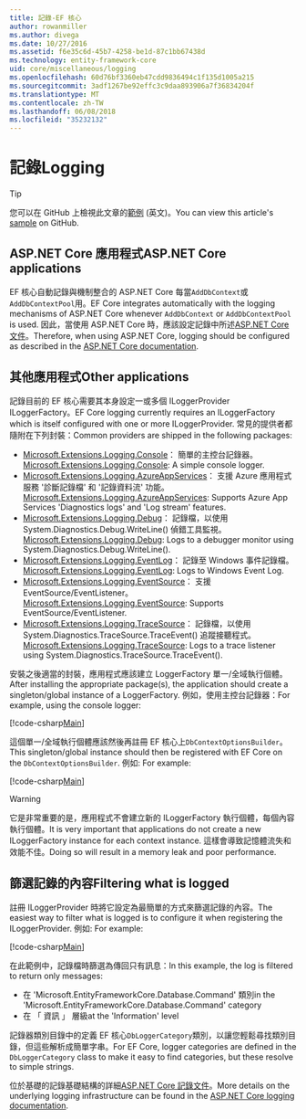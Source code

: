 ```yaml
---
title: 記錄-EF 核心
author: rowanmiller
ms.author: divega
ms.date: 10/27/2016
ms.assetid: f6e35c6d-45b7-4258-be1d-87c1bb67438d
ms.technology: entity-framework-core
uid: core/miscellaneous/logging
ms.openlocfilehash: 60d76bf3360eb47cdd9836494c1f135d1005a215
ms.sourcegitcommit: 3adf1267be92effc3c9daa893906a7f36834204f
ms.translationtype: MT
ms.contentlocale: zh-TW
ms.lasthandoff: 06/08/2018
ms.locfileid: "35232132"
---
```

# <a name="logging"></a><span data-ttu-id="10c15-102">記錄</span><span class="sxs-lookup"><span data-stu-id="10c15-102">Logging</span></span>

> [!TIP]  
> <span data-ttu-id="10c15-103">您可以在 GitHub 上檢視此文章的[範例](https://github.com/aspnet/EntityFramework.Docs/tree/master/samples/core/Miscellaneous/Logging) \(英文\)。</span><span class="sxs-lookup"><span data-stu-id="10c15-103">You can view this article's [sample](https://github.com/aspnet/EntityFramework.Docs/tree/master/samples/core/Miscellaneous/Logging) on GitHub.</span></span>

## <a name="aspnet-core-applications"></a><span data-ttu-id="10c15-104">ASP.NET Core 應用程式</span><span class="sxs-lookup"><span data-stu-id="10c15-104">ASP.NET Core applications</span></span>

<span data-ttu-id="10c15-105">EF 核心自動記錄與機制整合的 ASP.NET Core 每當`AddDbContext`或`AddDbContextPool`用。</span><span class="sxs-lookup"><span data-stu-id="10c15-105">EF Core integrates automatically with the logging mechanisms of ASP.NET Core whenever `AddDbContext` or `AddDbContextPool` is used.</span></span> <span data-ttu-id="10c15-106">因此，當使用 ASP.NET Core 時，應該設定記錄中所述[ASP.NET Core 文件](https://docs.microsoft.com/en-us/aspnet/core/fundamentals/logging?tabs=aspnetcore2x)。</span><span class="sxs-lookup"><span data-stu-id="10c15-106">Therefore, when using ASP.NET Core, logging should be configured as described in the [ASP.NET Core documentation](https://docs.microsoft.com/en-us/aspnet/core/fundamentals/logging?tabs=aspnetcore2x).</span></span>

## <a name="other-applications"></a><span data-ttu-id="10c15-107">其他應用程式</span><span class="sxs-lookup"><span data-stu-id="10c15-107">Other applications</span></span>

<span data-ttu-id="10c15-108">記錄目前的 EF 核心需要其本身設定一或多個 ILoggerProvider ILoggerFactory。</span><span class="sxs-lookup"><span data-stu-id="10c15-108">EF Core logging currently requires an ILoggerFactory which is itself configured with one or more ILoggerProvider.</span></span> <span data-ttu-id="10c15-109">常見的提供者都隨附在下列封裝：</span><span class="sxs-lookup"><span data-stu-id="10c15-109">Common providers are shipped in the following packages:</span></span>

* <span data-ttu-id="10c15-110">[Microsoft.Extensions.Logging.Console](https://www.nuget.org/packages/Microsoft.Extensions.Logging.Console/)： 簡單的主控台記錄器。</span><span class="sxs-lookup"><span data-stu-id="10c15-110">[Microsoft.Extensions.Logging.Console](https://www.nuget.org/packages/Microsoft.Extensions.Logging.Console/): A simple console logger.</span></span>
* <span data-ttu-id="10c15-111">[Microsoft.Extensions.Logging.AzureAppServices](https://www.nuget.org/packages/Microsoft.Extensions.Logging.AzureAppServices/)： 支援 Azure 應用程式服務 '診斷記錄檔' 和 '記錄資料流' 功能。</span><span class="sxs-lookup"><span data-stu-id="10c15-111">[Microsoft.Extensions.Logging.AzureAppServices](https://www.nuget.org/packages/Microsoft.Extensions.Logging.AzureAppServices/): Supports Azure App Services 'Diagnostics logs' and 'Log stream' features.</span></span>
* <span data-ttu-id="10c15-112">[Microsoft.Extensions.Logging.Debug](https://www.nuget.org/packages/Microsoft.Extensions.Logging.Debug/)： 記錄檔，以使用 System.Diagnostics.Debug.WriteLine() 偵錯工具監視。</span><span class="sxs-lookup"><span data-stu-id="10c15-112">[Microsoft.Extensions.Logging.Debug](https://www.nuget.org/packages/Microsoft.Extensions.Logging.Debug/): Logs to a debugger monitor using System.Diagnostics.Debug.WriteLine().</span></span>
* <span data-ttu-id="10c15-113">[Microsoft.Extensions.Logging.EventLog](https://www.nuget.org/packages/Microsoft.Extensions.Logging.EventLog/)： 記錄至 Windows 事件記錄檔。</span><span class="sxs-lookup"><span data-stu-id="10c15-113">[Microsoft.Extensions.Logging.EventLog](https://www.nuget.org/packages/Microsoft.Extensions.Logging.EventLog/): Logs to Windows Event Log.</span></span>
* <span data-ttu-id="10c15-114">[Microsoft.Extensions.Logging.EventSource](https://www.nuget.org/packages/Microsoft.Extensions.Logging.EventSource/)： 支援 EventSource/EventListener。</span><span class="sxs-lookup"><span data-stu-id="10c15-114">[Microsoft.Extensions.Logging.EventSource](https://www.nuget.org/packages/Microsoft.Extensions.Logging.EventSource/): Supports EventSource/EventListener.</span></span>
* <span data-ttu-id="10c15-115">[Microsoft.Extensions.Logging.TraceSource](https://www.nuget.org/packages/Microsoft.Extensions.Logging.TraceSource/)： 記錄檔，以使用 System.Diagnostics.TraceSource.TraceEvent() 追蹤接聽程式。</span><span class="sxs-lookup"><span data-stu-id="10c15-115">[Microsoft.Extensions.Logging.TraceSource](https://www.nuget.org/packages/Microsoft.Extensions.Logging.TraceSource/): Logs to a trace listener using System.Diagnostics.TraceSource.TraceEvent().</span></span>

<span data-ttu-id="10c15-116">安裝之後適當的封裝，應用程式應該建立 LoggerFactory 單一/全域執行個體。</span><span class="sxs-lookup"><span data-stu-id="10c15-116">After installing the appropriate package(s), the application should create a singleton/global instance of a LoggerFactory.</span></span> <span data-ttu-id="10c15-117">例如，使用主控台記錄器：</span><span class="sxs-lookup"><span data-stu-id="10c15-117">For example, using the console logger:</span></span>

[!code-csharp[Main](../../../samples/core/Miscellaneous/Logging/Logging/BloggingContext.cs#DefineLoggerFactory)]

<span data-ttu-id="10c15-118">這個單一/全域執行個體應該然後再註冊 EF 核心上`DbContextOptionsBuilder`。</span><span class="sxs-lookup"><span data-stu-id="10c15-118">This singleton/global instance should then be registered with EF Core on the `DbContextOptionsBuilder`.</span></span> <span data-ttu-id="10c15-119">例如: </span><span class="sxs-lookup"><span data-stu-id="10c15-119">For example:</span></span>

[!code-csharp[Main](../../../samples/core/Miscellaneous/Logging/Logging/BloggingContext.cs#RegisterLoggerFactory)]

> [!WARNING]
> <span data-ttu-id="10c15-120">它是非常重要的是，應用程式不會建立新的 ILoggerFactory 執行個體，每個內容執行個體。</span><span class="sxs-lookup"><span data-stu-id="10c15-120">It is very important that applications do not create a new ILoggerFactory instance for each context instance.</span></span> <span data-ttu-id="10c15-121">這樣會導致記憶體流失和效能不佳。</span><span class="sxs-lookup"><span data-stu-id="10c15-121">Doing so will result in a memory leak and poor performance.</span></span>

## <a name="filtering-what-is-logged"></a><span data-ttu-id="10c15-122">篩選記錄的內容</span><span class="sxs-lookup"><span data-stu-id="10c15-122">Filtering what is logged</span></span>

<span data-ttu-id="10c15-123">註冊 ILoggerProvider 時將它設定為最簡單的方式來篩選記錄的內容。</span><span class="sxs-lookup"><span data-stu-id="10c15-123">The easiest way to filter what is logged is to configure it when registering the ILoggerProvider.</span></span> <span data-ttu-id="10c15-124">例如: </span><span class="sxs-lookup"><span data-stu-id="10c15-124">For example:</span></span>

[!code-csharp[Main](../../../samples/core/Miscellaneous/Logging/Logging/BloggingContextWithFiltering.cs#DefineLoggerFactory)]

<span data-ttu-id="10c15-125">在此範例中，記錄檔時篩選為傳回只有訊息：</span><span class="sxs-lookup"><span data-stu-id="10c15-125">In this example, the log is filtered to return only messages:</span></span>
 * <span data-ttu-id="10c15-126">在 'Microsoft.EntityFrameworkCore.Database.Command' 類別</span><span class="sxs-lookup"><span data-stu-id="10c15-126">in the 'Microsoft.EntityFrameworkCore.Database.Command' category</span></span>
 * <span data-ttu-id="10c15-127">在 「 資訊 」 層級</span><span class="sxs-lookup"><span data-stu-id="10c15-127">at the 'Information' level</span></span>

<span data-ttu-id="10c15-128">記錄器類別目錄中的定義 EF 核心`DbLoggerCategory`類別，以讓您輕鬆尋找類別目錄，但這些解析成簡單字串。</span><span class="sxs-lookup"><span data-stu-id="10c15-128">For EF Core, logger categories are defined in the `DbLoggerCategory` class to make it easy to find categories, but these resolve to simple strings.</span></span>

<span data-ttu-id="10c15-129">位於基礎的記錄基礎結構的詳細[ASP.NET Core 記錄文件](https://docs.microsoft.com/en-us/aspnet/core/fundamentals/logging?tabs=aspnetcore2x)。</span><span class="sxs-lookup"><span data-stu-id="10c15-129">More details on the underlying logging infrastructure can be found in the [ASP.NET Core logging documentation](https://docs.microsoft.com/en-us/aspnet/core/fundamentals/logging?tabs=aspnetcore2x).</span></span>
